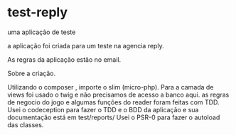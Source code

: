 # test-reply
uma aplicação de teste


a aplicação foi criada para um teste na agencia reply.

As regras da aplicação estão no email.


Sobre a criação.

Utilizando o composer , importe o slim (micro-php).
Para a camada de views foi usado o twig e não precisamos de acesso a banco aqui.
as regras de negocio do jogo e algumas funções do reader foram feitas com TDD.
Usei o codeception para fazer o TDD e o BDD da aplicação e sua documentação está em test/reports/
Usei o PSR-0 para fazer o autoload das classes.

